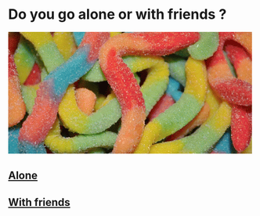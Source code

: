 # Do you go alone or with friends ?

![candy](tenor.gif)

## [Alone](alone.md)
## [With friends](friends.md)